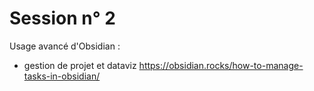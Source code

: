 # Session n° 2

Usage avancé d'Obsidian :
- gestion de projet et dataviz https://obsidian.rocks/how-to-manage-tasks-in-obsidian/
